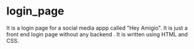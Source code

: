 # login_page

It is a login page for a social media appp called "Hey Amigio".
It is just a front end login page without any backend .
It is written using HTML and CSS.
